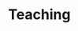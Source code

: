 ---
title: Teaching
description: |
  I am on the faculty member of the graduate program at the Rhode Island School of Design and of the undergraduate and graduate programs at Parsons. My courses range from core classes to electives, focusing on interaction design, graphic design, and software engineering. Students are asked to consider their role as practioniers in our constantly shifting visual culture.
order: 2
grid: 3
_build:
  render: false
---